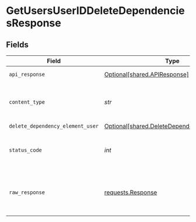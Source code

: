 # GetUsersUserIDDeleteDependenciesResponse


## Fields

| Field                                                                                              | Type                                                                                               | Required                                                                                           | Description                                                                                        |
| -------------------------------------------------------------------------------------------------- | -------------------------------------------------------------------------------------------------- | -------------------------------------------------------------------------------------------------- | -------------------------------------------------------------------------------------------------- |
| `api_response`                                                                                     | [Optional[shared.APIResponse]](../../models/shared/apiresponse.md)                                 | :heavy_minus_sign:                                                                                 | unknown error                                                                                      |
| `content_type`                                                                                     | *str*                                                                                              | :heavy_check_mark:                                                                                 | HTTP response content type for this operation                                                      |
| `delete_dependency_element_user`                                                                   | [Optional[shared.DeleteDependencyElementUser]](../../models/shared/deletedependencyelementuser.md) | :heavy_minus_sign:                                                                                 | Success                                                                                            |
| `status_code`                                                                                      | *int*                                                                                              | :heavy_check_mark:                                                                                 | HTTP response status code for this operation                                                       |
| `raw_response`                                                                                     | [requests.Response](https://requests.readthedocs.io/en/latest/api/#requests.Response)              | :heavy_minus_sign:                                                                                 | Raw HTTP response; suitable for custom response parsing                                            |